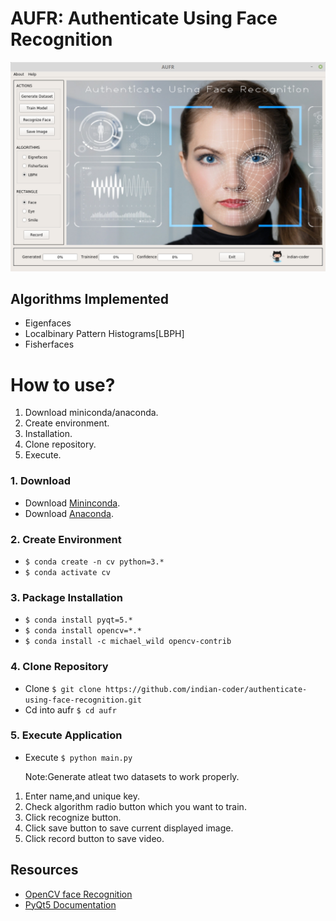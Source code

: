 # AUFR: Authenticate Using Face Recognition

  ![Gui Application View](icon/aufr.png?raw=true "PyQt GUI")

## Algorithms Implemented
  - Eigenfaces
  - Localbinary Pattern Histograms[LBPH]
  - Fisherfaces

# How to use?
 1. Download miniconda/anaconda.
 2. Create environment.
 3. Installation.	
 4. Clone repository.	
 5. Execute.

### 1. Download
 - Download [Mininconda](https://conda.io/miniconda.html).
 - Download [Anaconda](https://www.anaconda.com/).

### 2. Create Environment
 - ```$ conda create -n cv python=3.*```
 - ```$ conda activate cv```

### 3. Package Installation
 - ```$ conda install pyqt=5.*```
 - ```$ conda install opencv=*.*```
 - ```$ conda install -c michael_wild opencv-contrib```

### 4. Clone Repository
 - Clone ```$ git clone https://github.com/indian-coder/authenticate-using-face-recognition.git```
 - Cd into aufr ```$ cd aufr```

### 5. Execute Application
 - Execute  ```$ python main.py```

	Note:Generate atleat two datasets to work properly.
  
  1. Enter name,and unique key.
  2. Check algorithm radio button which you want to train.
  3. Click recognize button.
  4. Click save button to save current displayed image.
  5. Click record button to save video.

## Resources
  - [OpenCV face Recognition](https://docs.opencv.org/2.4/modules/contrib/doc/facerec/facerec_tutorial.html)
  - [PyQt5 Documentation](http://pyqt.sourceforge.net/Docs/PyQt5/)
